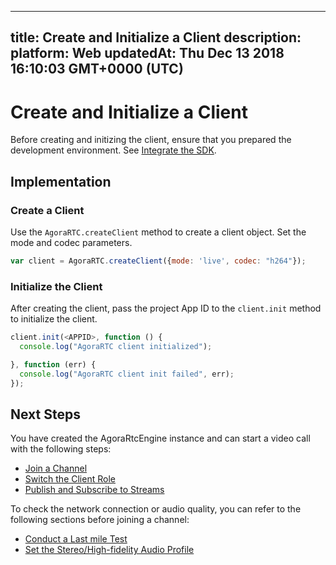 
---
title: Create and Initialize a Client
description: 
platform: Web
updatedAt: Thu Dec 13 2018 16:10:03 GMT+0000 (UTC)
---
# Create and Initialize a Client
Before creating and initizing the client, ensure that you prepared the development environment. See [Integrate the SDK](../../en/Interactive%20Broadcast/web_prepare.md).

## Implementation

### Create a Client
Use the `AgoraRTC.createClient` method to create a client object. Set the mode and codec parameters. 

```javascript
var client = AgoraRTC.createClient({mode: 'live', codec: "h264"});
```

### Initialize the Client
After creating the client, pass the project App ID to the `client.init` method to initialize the client.

```javascript
client.init(<APPID>, function () {
  console.log("AgoraRTC client initialized");

}, function (err) {
  console.log("AgoraRTC client init failed", err);
});
```

## Next Steps
You have created the AgoraRtcEngine instance and can start a video call with the following steps:
* [Join a Channel](../../en/Interactive%20Broadcast/join_live_web.md)
* [Switch the Client Role](../../en/Interactive%20Broadcast/role_web.md)
* [Publish and Subscribe to Streams](../../en/Interactive%20Broadcast/publish_web_live.md)

To check the network connection or audio quality, you can refer to the following sections before joining a channel:

* [Conduct a Last mile Test](../../en/Interactive%20Broadcast/lastmile_web.md)
* [Set the Stereo/High-fidelity Audio Profile](../../en/Interactive%20Broadcast/audio_profile_web.md)
